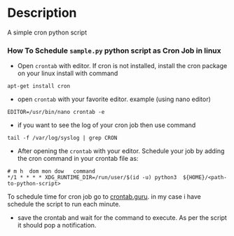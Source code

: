 # Description
A simple cron python script


### How To Schedule `sample.py` python script as Cron Job in linux
- Open `crontab` with editor. If cron is not installed, install the cron package on your linux install with command

```
apt-get install cron
```

- open `crontab` with your favorite editor. example (using nano editor)

```
EDITOR=/usr/bin/nano crontab -e
```

- if you want to see the log of your cron job then use command

```
tail -f /var/log/syslog | grep CRON
```

- After opening the `crontab` with your editor. Schedule your job by adding the cron command in your crontab file as:

```console
# m h  dom mon dow   command
*/1 * * * * XDG_RUNTIME_DIR=/run/user/$(id -u) python3  ${HOME}/<path-to-python-script>
```

To schedule time for cron job go to [crontab.guru](https://crontab.guru/). in my case i have schedule the script to run each minute.

- save the crontab and wait for the command to execute. As per the script it should pop a notification.

